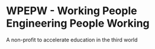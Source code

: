 # WPEPW - Working People Engineering People Working
A non-profit to accelerate education in the third world
